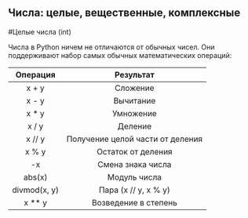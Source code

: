 ## Числа: целые, вещественные, комплексные

#Целые числа (int)

Числа в Python ничем не отличаются от обычных чисел. Они поддерживают набор самых обычных математических операций:

| Операция     | Результат                  |
|:------------:|:------------------------:| 
|x + y         | Сложение         | 
|x - y         | Вычитание  |   
|x * y         | Умножение  | 
|x / y         | Деление    |
|x // y        | Получение целой части от деления  |
|x % y         | Остаток от деления  |
|-x            | Смена знака числа  |
|abs(x)        | Модуль числа |
|divmod(x, y)  | Пара (x // y, x % y)  |
|x ** y        | Возведение в степень  |

